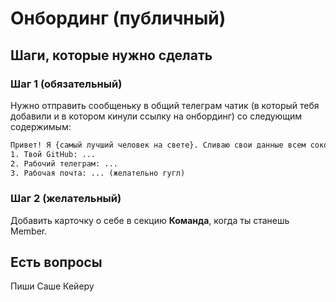 # Онбординг (публичный)

## Шаги, которые нужно сделать
### Шаг 1 (обязательный)
Нужно отправить сообщеньку в общий телеграм чатик (в который тебя добавили и в котором кинули ссылку на онбординг) со следующим содержимым:

```txt
Привет! Я {самый лучший человек на свете}. Сливаю свои данные всем сокомандникам:
1. Твой GitHub: ...
2. Рабочий телеграм: ...
3. Рабочая почта: ... (желательно гугл)
```

### Шаг 2 (желательный)
Добавить карточку о себе в секцию **Команда**, когда ты станешь Member.


## Есть вопросы
Пиши Саше Кейеру
